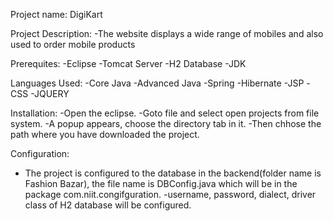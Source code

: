Project name:
DigiKart

Project Description:
-The website displays a wide range of mobiles and also used to order mobile products

Prerequites:
-Eclipse
-Tomcat Server
-H2 Database
-JDK

Languages Used:
-Core Java
-Advanced Java
-Spring
-Hibernate
-JSP
-CSS
-JQUERY

Installation:
-Open the eclipse.
-Goto file and select open projects from file system.
-A popup appears, choose the directory tab in it.
-Then chhose the path where you have downloaded the project.

Configuration:
- The project is configured to the database in the backend(folder name is Fashion Bazar), the file name is DBConfig.java which will be in the package com.niit.congifguration.
-username, password, dialect, driver class of H2 database will be configured.


